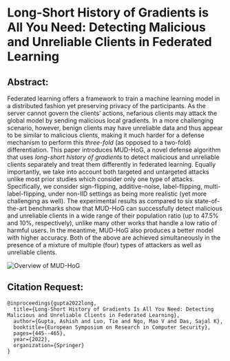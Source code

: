# Long-Short History of Gradients is All You Need: Detecting Malicious and Unreliable Clients in Federated Learning

## Abstract:

Federated learning offers a framework to train a machine learning model in a distributed fashion yet preserving privacy of the participants. As the server cannot govern the clients’ actions, nefarious clients may attack the global model by sending malicious local gradients. In a more challenging scenario, however, benign clients may have unreliable data and thus appear to be similar to malicious clients, making it much harder for a defense mechanism to perform this *three-fold* (as opposed to a two-fold) differentiation. This paper introduces MUD-HoG, a novel defense algorithm that uses *long-short history of gradients* to detect malicious and unreliable clients separately and treat them differently in federated learning. Equally importantly, we take into account both targeted and untargeted attacks unlike most prior studies which consider only one type of attacks. Specifically, we consider sign-flipping, additive-noise, label-flipping, multi-label-flipping, under non-IID settings as being  more realistic (yet more challenging as well).
The experimental results as compared to six state-of-the-art benchmarks show that MUD-HoG can successfully detect malicious and unreliable clients in a wide range of their population ratio (up to 47.5% and 10%, respectively), unlike many other works that handle a low ratio of harmful users. In the meantime, MUD-HoG also produces a better model with higher accuracy. Both of the above are achieved simultaneously in the presence of a mixture of multiple (four) types of attackers as well as unreliable clients.

![Overview of MUD-HoG](https://user-images.githubusercontent.com/67119520/201972724-684fd362-6bc1-4fea-8bda-1ea786165094.png)

## Citation Request:

```
@inproceedings{gupta2022long,
  title={Long-Short History of Gradients Is All You Need: Detecting Malicious and Unreliable Clients in Federated Learning},
  author={Gupta, Ashish and Luo, Tie and Ngo, Mao V and Das, Sajal K},
  booktitle={European Symposium on Research in Computer Security},
  pages={445--465},
  year={2022},
  organization={Springer}
}
```
